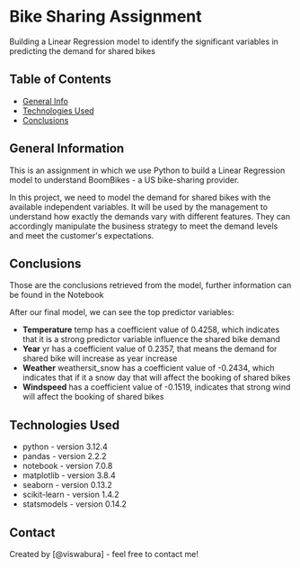 # Bike Sharing Assignment

Building a Linear Regression model to identify the significant variables in predicting the demand for shared bikes

## Table of Contents

* [General Info](#general-information)
* [Technologies Used](#technologies-used)
* [Conclusions](#conclusions)

## General Information

This is an assignment in which we use Python to build a Linear Regression model to understand BoomBikes - a US bike-sharing provider.

In this project, we need to model the demand for shared bikes with the available independent variables. It will be used by the management to understand how exactly the demands vary with different features. They can accordingly manipulate the business strategy to meet the demand levels and meet the customer's expectations.


## Conclusions

Those are the conclusions retrieved from the model, further information can be found in the Notebook

After our final model, we can see the top predictor variables:
 - **Temperature** temp has a coefficient value of 0.4258, which indicates that it is a strong predictor variable influence the shared bike demand
 - **Year** yr has a coefficient value of 0.2357, that means the demand for shared bike will increase as year increase
 - **Weather** weathersit_snow has a coefficient value of -0.2434, which indicates that if it a snow day that will affect the booking of shared bikes
 - **Windspeed** has a coefficient value of -0.1519, indicates that strong wind will affect the booking of shared bikes


## Technologies Used

- python - version 3.12.4
- pandas - version 2.2.2
- notebook - version 7.0.8
- matplotlib - version 3.8.4
- seaborn - version 0.13.2
- scikit-learn - version 1.4.2
- statsmodels - version 0.14.2

## Contact

Created by [@viswabura] - feel free to contact me!